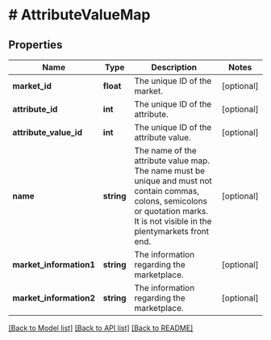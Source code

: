 # # AttributeValueMap

## Properties

Name | Type | Description | Notes
------------ | ------------- | ------------- | -------------
**market_id** | **float** | The unique ID of the market. | [optional]
**attribute_id** | **int** | The unique ID of the attribute. | [optional]
**attribute_value_id** | **int** | The unique ID of the attribute value. | [optional]
**name** | **string** | The name of the attribute value map. The name must be unique and must not contain commas, colons, semicolons or quotation marks. It is not visible in the plentymarkets front end. | [optional]
**market_information1** | **string** | The information regarding the marketplace. | [optional]
**market_information2** | **string** | The information regarding the marketplace. | [optional]

[[Back to Model list]](../../README.md#models) [[Back to API list]](../../README.md#endpoints) [[Back to README]](../../README.md)
